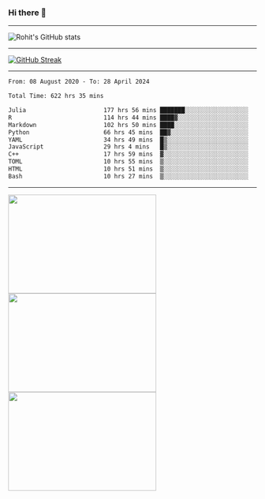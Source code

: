 ### Hi there 👋

<hr/>

![Rohit's GitHub stats](https://github-readme-stats.vercel.app/api?username=RohitRathore1&show_icons=true&theme=transparent)

<hr/>

[![GitHub Streak](http://github-readme-streak-stats.herokuapp.com?user=RohitRathore1&theme=dark&mode=weekly)](https://git.io/streak-stats)

<hr/>

<!--START_SECTION:waka-->

```txt
From: 08 August 2020 - To: 28 April 2024

Total Time: 622 hrs 35 mins

Julia                      177 hrs 56 mins ███████░░░░░░░░░░░░░░░░░░   28.58 %
R                          114 hrs 44 mins ████▓░░░░░░░░░░░░░░░░░░░░   18.43 %
Markdown                   102 hrs 50 mins ████░░░░░░░░░░░░░░░░░░░░░   16.52 %
Python                     66 hrs 45 mins  ██▓░░░░░░░░░░░░░░░░░░░░░░   10.72 %
YAML                       34 hrs 49 mins  █▒░░░░░░░░░░░░░░░░░░░░░░░   05.59 %
JavaScript                 29 hrs 4 mins   █▒░░░░░░░░░░░░░░░░░░░░░░░   04.67 %
C++                        17 hrs 59 mins  ▓░░░░░░░░░░░░░░░░░░░░░░░░   02.89 %
TOML                       10 hrs 55 mins  ▒░░░░░░░░░░░░░░░░░░░░░░░░   01.75 %
HTML                       10 hrs 51 mins  ▒░░░░░░░░░░░░░░░░░░░░░░░░   01.74 %
Bash                       10 hrs 27 mins  ▒░░░░░░░░░░░░░░░░░░░░░░░░   01.68 %
```

<!--END_SECTION:waka-->

<hr/>

<p>
  <img src="https://wakatime.com/share/@TeAmp0is0N/0205e68a-e5ed-48bf-b870-3c94c1fa77d3.svg" width="300" height="200">
  <img src="https://wakatime.com/share/@TeAmp0is0N/3935ee43-08a3-493e-8b95-60c1f9204b15.svg" width="300" height="200">
  <img src="https://wakatime.com/share/@TeAmp0is0N/8717aacc-7340-44e0-abb1-987dc9823fcd.svg" width="300" height="200">
</p>




